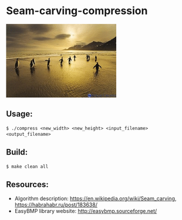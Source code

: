 # Seam-carving-compression
![example gif](img/animated.gif) 

## Usage:
    $ ./compress <new_width> <new_height> <input_filename> <output_filename>
    
## Build:
    $ make clean all
    
## Resources:
* Algorithm description: https://en.wikipedia.org/wiki/Seam_carving, https://habrahabr.ru/post/183638/
* EasyBMP library website: http://easybmp.sourceforge.net/
